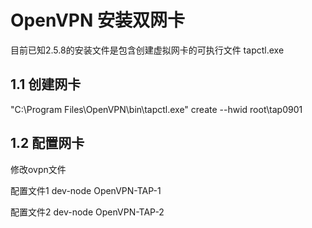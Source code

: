 # OpenVPN 安装双网卡

目前已知2.5.8的安装文件是包含创建虚拟网卡的可执行文件 tapctl.exe

## 1.1 创建网卡
"C:\Program Files\OpenVPN\bin\tapctl.exe" create --hwid root\tap0901

## 1.2 配置网卡
修改ovpn文件

配置文件1    dev-node OpenVPN-TAP-1

配置文件2    dev-node OpenVPN-TAP-2
